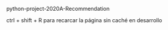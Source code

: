 python-project-2020A-Recommendation

ctrl + shift + R para recarcar la página sin caché en desarrollo
